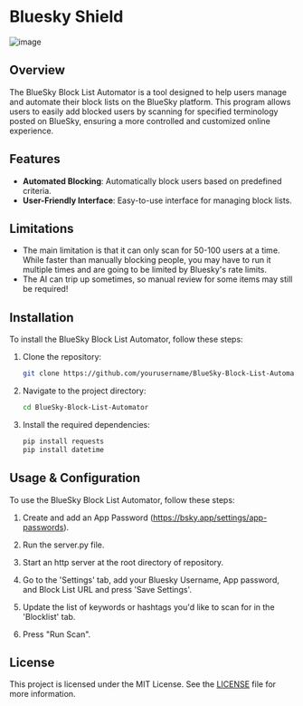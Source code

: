 # Bluesky Shield
![image](https://github.com/user-attachments/assets/9576baa5-81ff-45c2-9d8d-1caa2a58e59e)



## Overview

The BlueSky Block List Automator is a tool designed to help users manage and automate their block lists on the BlueSky platform. This program allows users to easily add blocked users by scanning for specified terminology posted on BlueSky, ensuring a more controlled and customized online experience.

## Features

- **Automated Blocking**: Automatically block users based on predefined criteria.
- **User-Friendly Interface**: Easy-to-use interface for managing block lists.

## Limitations
- The main limitation is that it can only scan for 50-100 users at a time. While faster than manually blocking people, you may have to run it multiple times and are going to be limited by Bluesky's rate limits.
- The AI can trip up sometimes, so manual review for some items may still be required!

## Installation

To install the BlueSky Block List Automator, follow these steps:

1. Clone the repository:
    ```sh
    git clone https://github.com/yourusername/BlueSky-Block-List-Automator.git
    ```
2. Navigate to the project directory:
    ```sh
    cd BlueSky-Block-List-Automator
    ```
3. Install the required dependencies:
    ```sh
    pip install requests
    pip install datetime
    ```

## Usage & Configuration

To use the BlueSky Block List Automator, follow these steps:

1. Create and add an App Password 
(https://bsky.app/settings/app-passwords).

2. Run the server.py file.

3. Start an http server at the root directory of repository.

4. Go to the 'Settings' tab, add your Bluesky Username, App password, and Block List URL and press 'Save Settings'. 

5. Update the list of keywords or hashtags you'd like to scan for in the 'Blocklist' tab.

6. Press "Run Scan".

## License

This project is licensed under the MIT License. See the [LICENSE](LICENSE) file for more information.
